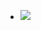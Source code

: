 - ![](https://peach-geographical-bat-397.mypinata.cloud/ipfs/QmdcFobjakSxuh9f83ikp9rMVJ7w1a6AewupYoxsrgtYJv)